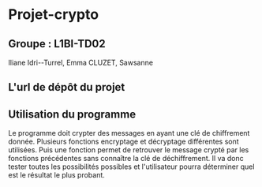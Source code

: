 # Projet-crypto
## Groupe : L1BI-TD02
Iliane Idri--Turrel,
Emma CLUZET,
Sawsanne 

## L'url de dépôt du projet

## Utilisation du programme

Le programme doit crypter des messages en ayant une clé de chiffrement donnée. Plusieurs fonctions encryptage et décryptage différentes sont utilisées. Puis une fonction permet de retrouver le message crypté par les fonctions précédentes sans connaître la clé de déchiffrement. Il va donc tester toutes les possibilités possibles et l'utilisateur pourra déterminer quel est le résultat le plus probant.
